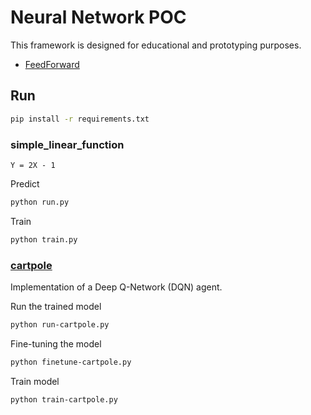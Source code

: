 # Neural Network POC

This framework is designed for educational and prototyping purposes.

- [FeedForward](/FEEDFORWARD.md)

## Run

```sh
pip install -r requirements.txt
```

### simple_linear_function

`Y = 2X - 1`

Predict

```sh
python run.py
```

Train

```sh
python train.py
```

### [cartpole](https://gymnasium.farama.org/environments/classic_control/cart_pole)

Implementation of a Deep Q-Network (DQN) agent.

Run the trained model

```sh
python run-cartpole.py
```

Fine-tuning the model
```sh
python finetune-cartpole.py
```

Train model
```sh
python train-cartpole.py
```


